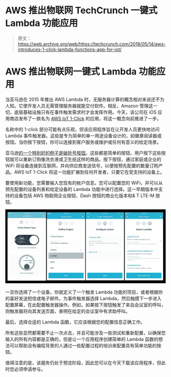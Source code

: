 # AWS 推出物联网 TechCrunch 一键式 Lambda 功能应用

> 原文：<https://web.archive.org/web/https://techcrunch.com/2018/05/14/aws-introduces-1-click-lambda-functions-app-for-iot/>

# AWS 推出物联网一键式 Lambda 功能应用

当亚马逊在 2015 年推出 AWS Lambda 时，无服务器计算的概念相对来说还不为人知。它使开发人员无需管理服务器就能交付软件。相反，Amazon 管理这一切，底层基础设施只有在事件触发需求时才会发挥作用。今天，该公司在 iOS 应用商店发布了一款名为 [AWS IoT 1-Click](https://web.archive.org/web/20221207181812/https://aws.amazon.com/iot-1-click/) 的应用，将这一概念向前推进了一步。

名称中的 1-click 部分可能有点乐观，但该应用程序旨在让开发人员更快地访问 Lambda 事件触发器。这些是专为简单的单一用途设备设计的，如徽章阅读器或按钮。当你按下按钮，你可以连接到客户服务或维护或任何有意义的给定场景。

亚马逊[的一个特别好的例子是破折号按钮](https://web.archive.org/web/20221207181812/https://techcrunch.com/2015/10/01/amazons-supply-re-ordering-service-gets-integrated-in-nearly-a-dozen-more-household-devices-from-ge-samsung-oster-and-more/)。这些都是简单的按钮，用户按下这些按钮就可以重新订购像洗衣液或卫生纸这样的商品。按下按钮，通过家庭或企业的 WiFi 将设备连接到互联网，并向供应商发送信号，以便按预先配置的数量订购产品。AWS IoT 1-Click 将这一功能扩展到任何开发者，只要它在受支持的设备上。

要使用新功能，您需要输入您现有的帐户信息。您可以配置您的 WiFi，并可以从预先配置的设备列表和给定设备的 Lambda 功能中进行选择。这一早期版本中支持的设备包括 AWS 物联网企业按钮、Dash 按钮的商业化版本和& T LTE-M 按钮。

![](img/20880ae8beb80a6ebfe24eb095cb080f.png)

一旦你选择了一个设备，你就定义了一个触发 Lambda 功能的项目，或者根据你的喜好发送短信或电子邮件。为事件触发器选择 Lambda，然后触摸下一步进入配置屏幕，在此配置触发器操作。例如，如果按下按钮触发了来自会议室的呼叫，则触发器将向其发送页面，表明在给定的会议室中有求助呼叫。

最后，选择合适的 Lambda 函数，它应该根据您的配置信息正确工作。

所有这些显然都需要不止一次点击，并且可能涉及一些测试和重新配置，以确保您输入的所有内容都是正确的，但是让一个应用程序创建简单的 Lambda 函数的想法可以帮助没有编程背景的人通过一些配置过程的培训来配置具有简单功能的按钮。

值得注意的是，该服务仍处于预览阶段，因此您可以在今天下载该应用程序，但此时您必须申请参与。